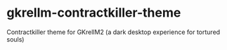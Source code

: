 # gkrellm-contractkiller-theme
Contractkiller theme for GKrellM2 (a dark desktop experience for tortured souls)
